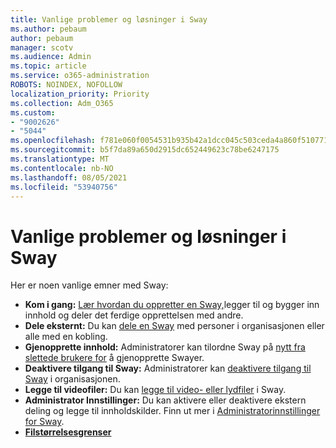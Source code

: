 ```yaml
---
title: Vanlige problemer og løsninger i Sway
ms.author: pebaum
author: pebaum
manager: scotv
ms.audience: Admin
ms.topic: article
ms.service: o365-administration
ROBOTS: NOINDEX, NOFOLLOW
localization_priority: Priority
ms.collection: Adm_O365
ms.custom:
- "9002626"
- "5044"
ms.openlocfilehash: f781e060f0054531b935b42a1dcc045c503ceda4a860f510771e6cd01ec4f399
ms.sourcegitcommit: b5f7da89a650d2915dc652449623c78be6247175
ms.translationtype: MT
ms.contentlocale: nb-NO
ms.lasthandoff: 08/05/2021
ms.locfileid: "53940756"
---
```

# <a name="sway-common-issues-and-solutions"></a>Vanlige problemer og løsninger i Sway

Her er noen vanlige emner med Sway:

- **Kom i gang:** [Lær hvordan du oppretter en Sway,](https://support.office.com/article/getting-started-with-sway-2076c468-63f4-4a89-ae5f-424796714a8a)legger til og bygger inn innhold og deler det ferdige opprettelsen med andre.
- **Dele eksternt:** Du kan [dele en Sway](https://support.microsoft.com/en-us/office/share-your-sway-1cf853b8-ef7e-46b0-b704-003e58d28998?ui=en-us&rs=en-us&ad=us) med personer i organisasjonen eller alle med en kobling.
- **Gjenopprette innhold:** Administratorer kan tilordne Sway på [nytt fra slettede brukere for](https://support.office.com/article/Reassign-Sways-from-a-deleted-user-account-Admin-Help-9580E618-3C3E-4D28-A6EF-74C00A997248) å gjenopprette Swayer.
- **Deaktivere tilgang til Sway:** Administratorer kan [deaktivere tilgang til Sway](https://docs.microsoft.com/office365/enterprise/powershell/disable-access-to-sway-with-office-365-powershell) i organisasjonen.
- **Legge til videofiler:** Du kan [legge til video- eller lydfiler](https://support.office.com/article/Add-video-and-audio-files-into-Sway-d2f14842-e103-49c0-9da2-0fbcfcad381f) i Sway.
- **Administrator Innstillinger:** Du kan aktivere eller deaktivere ekstern deling og legge til innholdskilder. Finn ut mer i [Administratorinnstillinger for Sway](https://support.office.com/article/Administrator-settings-for-Sway-d298e79b-b6ab-44c6-9239-aa312f5784d4).
- **[Filstørrelsesgrenser](https://support.office.com/article/File-size-limits-in-Sway-4db21bc6-b42b-499f-9272-66e089db109f)**

